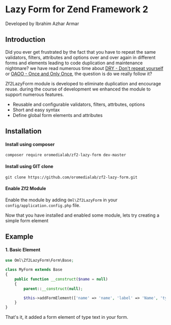 Lazy Form for Zend Framework 2
=============
Developed by Ibrahim Azhar Armar

Introduction
------------
Did you ever get frustrated by the fact that you have to repeat the same validators, filters, attributes and options over and over again in different forms and elements leading to code duplication and maintenance nightmare? we have read numerous time about [DRY - Don't repeat yourself](https://en.wikipedia.org/wiki/Don't_repeat_yourself) or [OAOO - Once and Only Once](http://c2.com/cgi/wiki?OnceAndOnlyOnce), the question is do we really follow it?

Zf2LazyForm module is developed to eliminate duplication and encourage reuse. during the course of development we enhanced the module to support numerous features.
* Reusable and configurable validators, filters, attrbutes, options
* Short and easy syntax
* Define global form elements and attributes

Installation
------------

#### Install using composer
```
composer require oromedialab/zf2-lazy-form dev-master
```

#### Install using GIT clone
```
git clone https://github.com/oromedialab/zf2-lazy-form.git
```

#### Enable Zf2 Module
Enable the module by adding `Oml\Zf2LazyForm` in your `config/application.config.php` file.

Now that you have installed and enabled some module, lets try creating a simple form element

Example
------------

#### 1. Basic Element
```php
use Oml\Zf2LazyForm\Form\Base;

class MyForm extends Base
{
	public function __construct($name = null)
	{
		parent::__construct(null);

		$this->addFormElement(['name' => 'name', 'label' => 'Name', 'type' => 'text']);
	}
}
```

That's it, it added a form element of type text in your form.